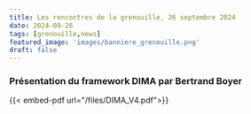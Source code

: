 ```yaml
---
title: Les rencontres de la grenouille, 26 septembre 2024
date: 2024-09-26
tags: [grenouille,news]
featured_image: 'images/banniere_grenouille.png'
draft: false
---
```


### Présentation du framework DIMA par Bertrand Boyer

{{< embed-pdf url="/files/DIMA_V4.pdf">}}
